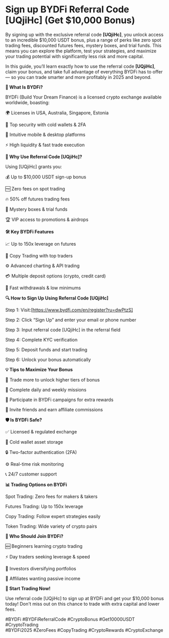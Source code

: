 # Sign up BYDFi Referral Code [UQjiHc] (Get $10,000 Bonus)

By signing up with the exclusive referral code **[UQjiHc]**, you unlock access to an incredible $10,000 USDT bonus, plus a range of perks like zero spot trading fees, discounted futures fees, mystery boxes, and trial funds. This means you can explore the platform, test your strategies, and maximize your trading potential with significantly less risk and more capital.

In this guide, you’ll learn exactly how to use the referral code **[UQjiHc]**, claim your bonus, and take full advantage of everything BYDFi has to offer — so you can trade smarter and more profitably in 2025 and beyond.

**📌 What Is BYDFi?**

BYDFi (Build Your Dream Finance) is a licensed crypto exchange available worldwide, boasting:

🌍 Licenses in USA, Australia, Singapore, Estonia

🔐 Top security with cold wallets & 2FA

📱 Intuitive mobile & desktop platforms

⚡ High liquidity & fast trade execution

**🎁 Why Use Referral Code [UQjiHc]?**

Using [UQjiHc] grants you:

💰 Up to $10,000 USDT sign-up bonus

🆓 Zero fees on spot trading

🔥 50% off futures trading fees

🎉 Mystery boxes & trial funds

🏆 VIP access to promotions & airdrops

**🛠 Key BYDFi Features**

📈 Up to 150x leverage on futures

🤖 Copy Trading with top traders

⚙️ Advanced charting & API trading

💳 Multiple deposit options (crypto, credit card)

💸 Fast withdrawals & low minimums

**🔍 How to Sign Up Using Referral Code [UQjiHc]**

Step 1: Visit:[https://www.bydfi.com/en/register?ru=dwPtzS]

Step 2: Click “Sign Up” and enter your email or phone number

Step 3: Input referral code [UQjiHc] in the referral field

Step 4: Complete KYC verification

Step 5: Deposit funds and start trading

Step 6: Unlock your bonus automatically

**💡 Tips to Maximize Your Bonus**

🔄 Trade more to unlock higher tiers of bonus

🎯 Complete daily and weekly missions

📢 Participate in BYDFi campaigns for extra rewards

👥 Invite friends and earn affiliate commissions

**🛡 Is BYDFi Safe?**

✅ Licensed & regulated exchange

🔐 Cold wallet asset storage

🔒 Two-factor authentication (2FA)

⚙️ Real-time risk monitoring

📞 24/7 customer support

**📊 Trading Options on BYDFi**

Spot Trading: Zero fees for makers & takers

Futures Trading: Up to 150x leverage

Copy Trading: Follow expert strategies easily

Token Trading: Wide variety of crypto pairs

**🎯 Who Should Join BYDFi?**

🆕 Beginners learning crypto trading

⚡ Day traders seeking leverage & speed

💼 Investors diversifying portfolios

🤝 Affiliates wanting passive income

**🚀 Start Trading Now!**

Use referral code [UQjiHc] to sign up at BYDFi and get your $10,000 bonus today! Don't miss out on this chance to trade with extra capital and lower fees.

#BYDFi #BYDFiReferralCode #CryptoBonus #Get10000USDT #CryptoTrading  
#BYDFi2025 #ZeroFees #CopyTrading #CryptoRewards #CryptoExchange


